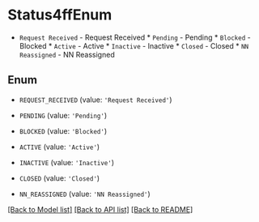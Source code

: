 # Status4ffEnum

* `Request Received` - Request Received * `Pending` - Pending * `Blocked` - Blocked * `Active` - Active * `Inactive` - Inactive * `Closed` - Closed * `NN Reassigned` - NN Reassigned

## Enum

* `REQUEST_RECEIVED` (value: `'Request Received'`)

* `PENDING` (value: `'Pending'`)

* `BLOCKED` (value: `'Blocked'`)

* `ACTIVE` (value: `'Active'`)

* `INACTIVE` (value: `'Inactive'`)

* `CLOSED` (value: `'Closed'`)

* `NN_REASSIGNED` (value: `'NN Reassigned'`)

[[Back to Model list]](../README.md#documentation-for-models) [[Back to API list]](../README.md#documentation-for-api-endpoints) [[Back to README]](../README.md)


